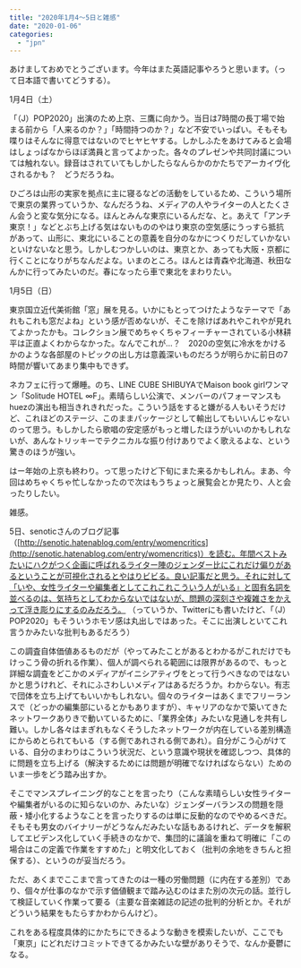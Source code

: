 ```yaml
---
title: "2020年1月4～5日と雑感"
date: "2020-01-06"
categories: 
  - "jpn"
---
```


あけましておめでとうございます。今年はまた英語記事やろうと思います。（って日本語で書いてどうする）。

1月4日（土）

「（J）POP2020」出演のため上京、三鷹に向かう。当日は7時間の長丁場で始まる前から「人来るのか？」「時間持つのか？」など不安でいっぱい。そもそも喋りはそんなに得意ではないのでヒヤヒヤする。しかしふたをあけてみると会場はしょっぱなからほぼ満員と言ってよかった。各々のプレゼンや共同討議については触れない。録音はされていてもしかしたらなんらかのかたちでアーカイヴ化されるかも？　どうだろうね。

ひごろは山形の実家を拠点に主に寝るなどの活動をしているため、こういう場所で東京の業界っていうか、なんだろうね、メディアの人やライターの人とたくさん会うと変な気分になる。ほんとみんな東京にいるんだな、と。あえて「アンチ東京！」などとぶち上げる気はないもののやはり東京の空気感にうっすら抵抗があって、山形に、東北にいることの意義を自分のなかにつくりだしていかないといけないなと思う。しかしむつかしいのは、東京とか、あっても大阪・京都に行くことになりがちなんだよな。いまのところ。ほんとは青森や北海道、秋田なんかに行ってみたいのだ。春になったら車で東北をまわりたい。

1月5日（日）

東京国立近代美術館「窓」展を見る。いかにもとってつけたようなテーマで「あれもこれも窓だよね」という感が否めないが、そこを除けばあれやこれやが見れてよかったかも。コレクション展でめちゃくちゃフィーチャーされている小林耕平は正直よくわからなかった。なんでこれが…？　2020の空気に冷水をかけるかのような各部屋のトピックの出し方は意義深いものだろうが明らかに前日の7時間が響いてあまり集中もできず。

ネカフェに行って爆睡。のち、LINE CUBE SHIBUYAでMaison book girlワンマン「Solitude HOTEL ∞F」。素晴らしい公演で、メンバーのパフォーマンスもhuezの演出も相当きれきれだった。こういう話をすると嫌がる人もいそうだけど、これほどのステージ、このままパッケージとして輸出してもいいんじゃないのって思う。もしかしたら歌唱の安定感がもっと増したほうがいいのかもしれないが、あんなトリッキーでテクニカルな振り付けありでよく歌えるよな、という驚きのほうが強い。

はー年始の上京も終わり。って思ったけど下旬にまた来るかもしれん。まあ、今回はめちゃくちゃ忙しなかったので次はもうちょっと展覧会とか見たり、人と会ったりしたい。

雑感。

5日、senoticさんのブログ記事（[http://senotic.hatenablog.com/entry/womencritics](http://senotic.hatenablog.com/entry/womencritics)）を読む。年間ベストみたいにハクがつく企画に呼ばれるライター陣のジェンダー比にこれだけ偏りがあるということが可視化されるとやはりビビる。良い記事だと思う。それに対して「いや、女性ライターや編集者としてこれこれこういう人がいる」と固有名詞を並べるのは、気持ちとしてわからないではないが、問題の深刻さや複雑さをかえって浮き彫りにするのみだろう。 （っていうか、Twitterにも書いたけど、「（J）POP2020」もそういうホモソ感は丸出しではあった。そこに出演しといてこれ言うかみたいな批判もあるだろう）

この調査自体価値あるものだが（やってみたことがあるとわかるがこれだけでもけっこう骨の折れる作業）、個人が調べられる範囲には限界があるので、もっと詳細な調査をどこかのメディアがイニシアティヴをとって行うべきなのではないかと思うけれど、それにふさわしいメディアはあるだろうか。わからない。有志で団体を立ち上げてもいいかもしれない。個々のライターはあくまでフリーランスで（どっかの編集部にいるとかもありますが）、キャリアのなかで築いてきたネットワークありきで動いているために、「業界全体」みたいな見通しを共有し難い。しかし各々はまぎれもなくそうしたネットワークが内在している差別構造にからめとられてもいる（する側であれされる側であれ）。自分がこう心がけている、自分のまわりはこういう状況だ、という意識や現状を確認しつつ、具体的に問題を立ち上げる（解決するためには問題が明確でなければならない）ためのいま一歩をどう踏み出すか。

そこでマンスプレイニング的なことを言ったり（こんな素晴らしい女性ライターや編集者がいるのに知らないのか、みたいな）ジェンダーバランスの問題を隠蔽・矮小化するようなことを言ったりするのは単に反動的なのでやめるべきだ。そもそも男女のバイナリーがどうなんだみたいな話もあるけれど、データを解釈してエビデンス化していく手続きのなかで、集団的に議論を重ねて明確に「この場合はこの定義で作業をすすめた」と明文化しておく（批判の余地をきちんと担保する）、というのが妥当だろう。

ただ、あくまでここまで言ってきたのは一種の労働問題（に内在する差別）であり、個々が仕事のなかで示す価値観まで踏み込むのはまた別の次元の話。並行して検証していく作業って要る（主要な音楽雑誌の記述の批判的分析とか。それがどういう結果をもたらすかわからんけど）。

これをある程度具体的にかたちにできるような動きを模索したいが、ここでも「東京」にどれだけコミットできてるかみたいな壁がありそうで、なんか憂鬱になる。
